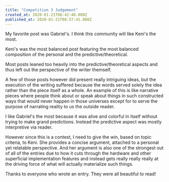 ```yaml
---
title: "Competition 3 Judgement"
created_at: 2020-01-21T08:42:40.000Z
published_at: 2020-01-21T08:57:41.000Z
---
```

My favorite post was Gabriel's. I think this community will like Keni's the most. 

Keni's was the most balanced post featuring the most balanced composition of the personal and the predictive/theoretical. 

Most posts leaned too heavily into the predictive/theoretical aspects and thus left out the perspective of the writer themself. 

A few of those posts however did present really intriguing ideas, but the execution of the writing suffered because the words served solely the idea rather than the piece itself as a whole. An example of this is like narrative pieces where people think about or speak about things in such constructed ways that would never happen in those universes except for to serve the purpose of narrating reality to us the outside reader.

I like Gabriel's the most because it was alive and colorful in itself without trying to make grand predictions. Instead the predictive aspect was mostly interpretive via reader. 

However since this is a contest, I need to give the win, based on topic criteria, to Keni. She provides a concise argument, attached to a personal yet relatable perspective. And her argument is also one of the strongest out of all of the entries due to how it cuts through the hardware and other superficial implementation features and instead gets really really really at the driving force of what will actually materialize such things. 

Thanks to everyone who wrote an entry. They were all beautiful to read!
